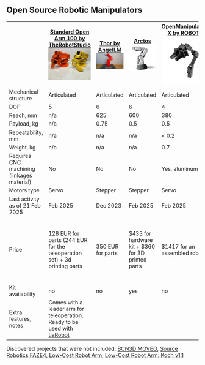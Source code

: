 ## Open Source Robotic Manipulators

<table>
  <tr>
    <th style="width: 200px;"></th>
    <th style="width: 200px;"><a href="https://github.com/TheRobotStudio/SO-ARM100/">Standard Open Arm 100 by TheRobotStudio <br><img src="img/open-arm-100.png" width="200"></th>
    <th style="width: 200px;"><a href="https://github.com/AngelLM/Thor">Thor by AngelLM <br><img src="img/thor.png" width="200"></th>
    <th style="width: 200px;"><a href="https://arctosrobotics.com/">Arctos<br><img src="img/arctos.png" width="200"></th>
    <th style="width: 200px;"><a href="https://emanual.robotis.com/docs/en/platform/openmanipulator_x/overview/">OpenManipulator-X by ROBOTIS<br><img src="img/open-manipulator.png" width="200"></th>
    <th style="width: 200px;"><a href="https://www.anninrobotics.com/">AR4 by Annin Robotics</a><br><img src="img/ar4.png" width="200"></th>
    <th style="width: 200px;"><a href="https://source-robotics.com/products/parol6-robotic-arm">PAROL6 by Source Robotics<br><img src="img/parol-6.png" width="200"></th>
  </tr>
  <tr>
    <td>Mechanical structure</td>
    <td>Articulated</td>
    <td>Articulated</td>
    <td>Articulated</td>
    <td>Articulated</td>
    <td>Articulated</td>
    <td>Articulated</td>
  </tr>
  <tr>
    <td>DOF</td>
    <td>5</td>
    <td>6</td>
    <td>6</td>
    <td>4</td>
    <td>6</td>
    <td>6</td>
  </tr>
  <tr>
    <td>Reach, mm</td>
    <td>n/a</td>
    <td>625</td>
    <td>600</td>
    <td>380</td>
    <td>629</td>
    <td>400</td>
  </tr>
  <tr>
    <td>Payload, kg</td>
    <td>n/a</td>
    <td>0.75</td>
    <td>0.5</td>
    <td>0.5</td>
    <td>1.9</td>
    <td>1</td>
  </tr>
  <tr>
    <td>Repeatability, mm</td>
    <td>n/a</td>
    <td>n/a</td>
    <td>n/a</td>
    <td>&lt; 0.2</td>
    <td>0.2</td>
    <td>0.2</td>
  </tr>
  <tr>
    <td>Weight, kg</td>
    <td>n/a</td>
    <td>n/a</td>
    <td>n/a</td>
    <td>0.7</td>
    <td>12.25</td>
    <td>5.5</td>
  </tr>
  <tr>
    <td>Requires CNC machining (linkages material)</td>
    <td>No</td>
    <td>No</td>
    <td>No</td>
    <td>Yes, aluminum</td>
    <td>Yes, aluminum</td>
    <td>No</td>
  </tr>
  <tr>
    <td>Motors type</td>
    <td>Servo</td>
    <td>Stepper</td>
    <td>Stepper</td>
    <td>Servo</td>
    <td>Stepper</td>
    <td>Stepper</td>
  </tr>
  <tr>
    <td>Last activity as of 21 Feb 2025</td>
    <td>Feb 2025</td>
    <td>Dec 2023</td>
    <td>Feb 2025</td>
    <td>Feb 2025</td>
    <td>Feb 2025</td>
    <td>Feb 2025</td>
  </tr>
  <tr>
    <td>Price</td>
    <td>128 EUR for parts (244 EUR for the teleoperation set) + 3d printing parts</td>
    <td>350 EUR for parts</td>
    <td>$433 for hardware kit + $360 for 3D printed parts</td>
    <td>$1417 for an assembled robot</td>
    <td>$1189 for the combo kit + $730 for the motor set + 3D printing covers and spacers</td>
    <td>2418 EUR for an combo kit + 3D printing parts</td>
  </tr>
  <tr>
    <td>Kit availability</td>
    <td>no</td>
    <td>no</td>
    <td>yes</td>
    <td>no</td>
    <td>yes</td>
    <td>yes</td>
  </tr>
  <tr>
    <td>Extra features, notes</td>
    <td> Comes with a leader arm for teleoperation. Ready to be used with <a href="https://github.com/huggingface/lerobot/tree/main">LeRobot</a> </td>
    <td></td>
    <td></td>
    <td></td>
    <td></td>
    <td></td>
  </tr>
</table>

Discovered projects that were not included: [BCN3D MOVEO](https://github.com/BCN3D/BCN3D-Moveo), [Source Robotics FAZE4](https://github.com/PCrnjak/Faze4-Robotic-arm), [Low-Cost Robot Arm](https://github.com/AlexanderKoch-Koch/low_cost_robot), [Low-Cost Robot Arm: Koch v1.1](https://github.com/jess-moss/koch-v1-1)
